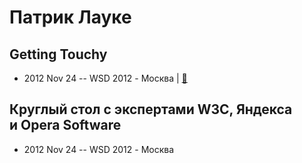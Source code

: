 # Патрик Лауке

## Getting Touchy
- 2012 Nov 24 -- WSD 2012 - Москва  | [:notebook:](https://wsd.events/2012/11/24/pres/touchy.pdf)  
## Круглый стол с экспертами W3C, Яндекса и Opera Software
- 2012 Nov 24 -- WSD 2012 - Москва    
